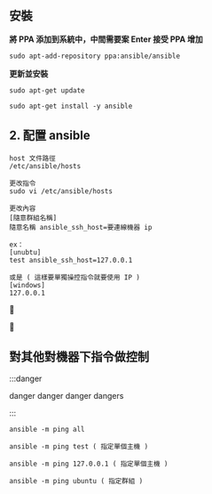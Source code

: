 ## 安裝 

**將 PPA 添加到系統中，中間需要案 Enter 接受 PPA 增加**

```
sudo apt-add-repository ppa:ansible/ansible
```

**更新並安裝**

```
sudo apt-get update

sudo apt-get install -y ansible
```


## 2. 配置 ansible

```line
host 文件路徑
/etc/ansible/hosts

更改指令
sudo vi /etc/ansible/hosts

更改內容
[隨意群組名稱]
隨意名稱 ansible_ssh_host=要連線機器 ip

ex：
[unubtu]
test ansible_ssh_host=127.0.0.1

或是 ( 這樣要單獨操控指令就要使用 IP )
[windows]
127.0.0.1

```


:tada: 

:100:

## 對其他對機器下指令做控制

:::danger

danger danger danger dangers

:::

```console=30
ansible -m ping all

ansible -m ping test ( 指定單個主機 )

ansible -m ping 127.0.0.1 ( 指定單個主機 )

ansible -m ping ubuntu ( 指定群組 )
```